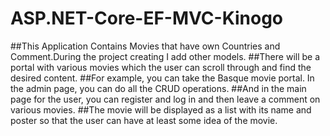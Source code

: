 # ASP.NET-Core-EF-MVC-Kinogo
##This Application Contains Movies that have own Countries and Comment.During the project creating I add other models.
##There will be a portal with various movies which the user can scroll through and find the desired content. 
##For example, you can take the Basque movie portal. In the admin page, you can do all the СRUD operations. 
##And in the main page for the user, you can register and log in and then leave a comment on various movies.
##The movie will be displayed as a list with its name and poster so that the user can have at least some idea of the movie.
